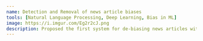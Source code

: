 ```yaml
---
name: Detection and Removal of news article biases
tools: [Natural Language Processing, Deep Learning, Bias in ML]
image: https://i.imgur.com/Eg2r2cJ.png
description: Proposed the first system for de-biasing news articles with token-level explainability and improved detection by auxilliary losses.
---
```

